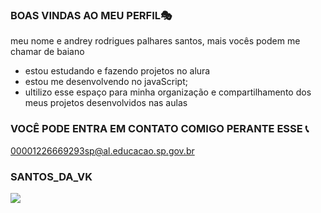 ### BOAS VINDAS AO MEU PERFIL🎭 

meu nome e andrey rodrigues palhares santos, mais vocês podem me chamar de baiano 

- estou estudando e fazendo projetos no alura 
- estou me desenvolvendo no javaScript;
- ultilizo esse espaço para minha organização e compartilhamento dos meus projetos desenvolvidos nas aulas 

### VOCÊ PODE ENTRA EM CONTATO COMIGO PERANTE ESSE 📞

00001226669293sp@al.educacao.sp.gov.br

### SANTOS_DA_VK

![](https://media1.tenor.com/m/VGnIKs24lbIAAAAC/bryan-gif.gif)
